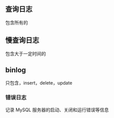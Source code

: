 ## 查询日志

包含所有的



## 慢查询日志

包含大于一定时间的



## binlog

只包含，insert，delete，update



###  错误日志

记录 MySQL 服务器的启动、关闭和运行错误等信息
